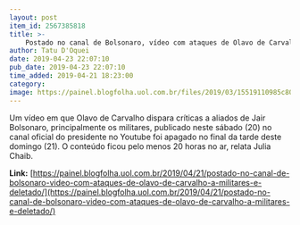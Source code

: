 ```yaml
---
layout: post
item_id: 2567385818
title: >-
    Postado no canal de Bolsonaro, vídeo com ataques de Olavo de Carvalho a militares é deletado
author: Tatu D'Oquei
date: 2019-04-23 22:07:10
pub_date: 2019-04-23 22:07:10
time_added: 2019-04-21 18:23:00
category: 
image: https://painel.blogfolha.uol.com.br/files/2019/03/15519110985c8048bab75c3_1551911098_3x2_rt.jpg
---
```


Um vídeo em que Olavo de Carvalho dispara críticas a aliados de Jair Bolsonaro, principalmente os militares, publicado neste sábado (20) no canal oficial do presidente no Youtube foi apagado no final da tarde deste domingo (21). O conteúdo ficou pelo menos 20 horas no ar, relata Julia Chaib.

**Link:** [https://painel.blogfolha.uol.com.br/2019/04/21/postado-no-canal-de-bolsonaro-video-com-ataques-de-olavo-de-carvalho-a-militares-e-deletado/](https://painel.blogfolha.uol.com.br/2019/04/21/postado-no-canal-de-bolsonaro-video-com-ataques-de-olavo-de-carvalho-a-militares-e-deletado/)

